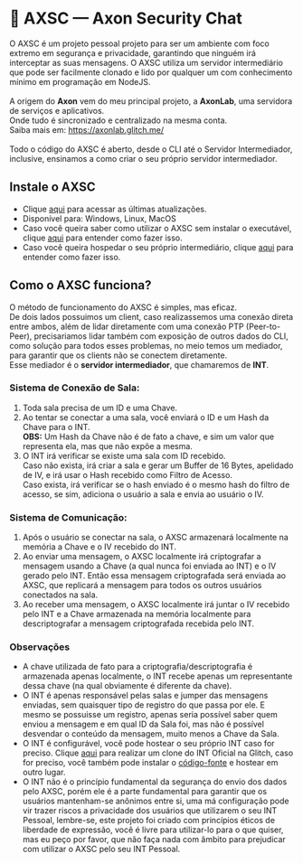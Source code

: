 # 🔐 AXSC — Axon Security Chat
O AXSC é um projeto pessoal projeto para ser um ambiente com foco extremo em segurança e privacidade, garantindo que ninguém irá interceptar as suas mensagens.
O AXSC utiliza um servidor intermediário que pode ser facilmente clonado e lido por qualquer um com conhecimento mínimo em programação em NodeJS.
<br><br>
A origem do **Axon** vem do meu principal projeto, a **AxonLab**, uma servidora de serviços e aplicativos.<br>
Onde tudo é sincronizado e centralizado na mesma conta.<br>
Saiba mais em: https://axonlab.glitch.me/
<br><br>
Todo o código do AXSC é aberto, desde o CLI até o Servidor Intermediador, inclusive, ensinamos a como criar o seu próprio servidor intermediador.

## Instale o AXSC
- Clique [aqui](https://github.com/akkui/AXSC-Client/releases/) para acessar as últimas atualizações.
- Disponível para: Windows, Linux, MacOS
- Caso você queira saber como utilizar o AXSC sem instalar o executável, clique [aqui](https://github.com/akkui/AXSC-Client/blob/main/README.md) para entender como fazer isso.
- Caso você queira hospedar o seu próprio intermediário, clique [aqui](https://github.com/akkui/AXSC-Intermediary/blob/main/README.md) para entender como fazer isso.

## Como o AXSC funciona?
O método de funcionamento do AXSC é simples, mas eficaz.<br>
De dois lados possuimos um client, caso realizassemos uma conexão direta entre ambos, além de lidar diretamente com uma conexão PTP (Peer-to-Peer), precisariamos lidar também com exposição de outros dados do CLI, como solução para todos esses problemas,
no meio temos um mediador, para garantir que os clients não se conectem diretamente.<br>Esse mediador é o <b>servidor intermediador</b>, que chamaremos de **INT**.<br>
### Sistema de Conexão de Sala:
1. Toda sala precisa de um ID e uma Chave.<br>
2. Ao tentar se conectar a uma sala, você enviará o ID e um Hash da Chave para o INT.<br>**OBS:** Um Hash da Chave não é de fato a chave, e sim um valor que representa ela, mas que não expõe a mesma.<br>
3. O INT irá verificar se existe uma sala com ID recebido.<br>Caso não exista, irá criar a sala e gerar um Buffer de 16 Bytes, apelidado de IV, e irá usar o Hash recebido como Filtro de Acesso.<br>Caso exista, irá verificar se o hash enviado é o mesmo hash do filtro de acesso, se sim, adiciona o usuário a sala e envia ao usuário o IV.<br>

### Sistema de Comunicação:
1. Após o usuário se conectar na sala, o AXSC armazenará localmente na memória a Chave e o IV recebido do INT.<br>
2. Ao enviar uma mensagem, o AXSC localmente irá criptografar a mensagem usando a Chave (a qual nunca foi enviada ao INT) e o IV gerado pelo INT. Então essa mensagem criptografada será enviada ao AXSC, que replicará a mensagem para todos os outros usuários conectados na sala.<br>
3. Ao receber uma mensagem, o AXSC localmente irá juntar o IV recebido pelo INT e a Chave armazenada na memória localmente para descriptografar a mensagem criptografada recebida pelo INT.<br>

### Observações
- A chave utilizada de fato para a criptografia/descriptografia é armazenada apenas localmente, o INT recebe apenas um representante dessa chave (na qual obviamente é diferente da chave).
- O INT é apenas responsável pelas salas e jumper das mensagens enviadas, sem quaisquer tipo de registro do que passa por ele. E mesmo se possuisse um registro, apenas seria possível saber quem enviou a mensagem e em qual ID da Sala foi, mas não é possível desvendar o conteúdo da mensagem, muito menos a Chave da Sala.
- O INT é configurável, você pode hostear o seu próprio INT caso for preciso. Clique [aqui](https://glitch.com/edit/#!/remix/axsc) para realizar um clone do INT Oficial na Glitch, caso for preciso, você também pode instalar o [código-fonte](https://github.com/akkui/AXSC-Intermediary/blob/main/server.js) e hostear em outro lugar. 
- O INT não é o princípio fundamental da segurança do envio dos dados pelo AXSC, porém ele é a parte fundamental para garantir que os usuários mantenham-se anônimos entre si, uma má configuração pode vir trazer riscos a privacidade dos usuários que utilizarem o seu INT Pessoal, lembre-se, este projeto foi criado com princípios éticos de liberdade de expressão, você é livre para utilizar-lo para o que quiser, mas eu peço por favor, que não faça nada com âmbito para prejudicar com utilizar o AXSC pelo seu INT Pessoal.
